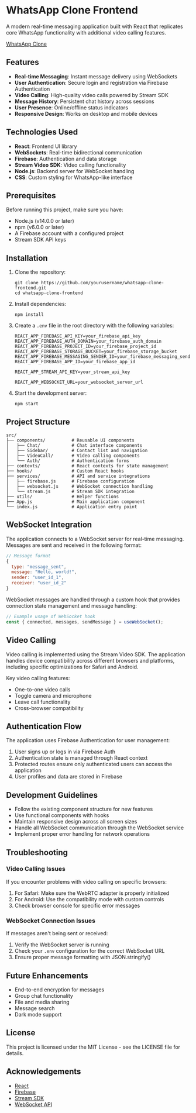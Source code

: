 # WhatsApp Clone Frontend

A modern real-time messaging application built with React that replicates core WhatsApp functionality with additional video calling features.

[WhatsApp Clone](https://whatsapp-16bff.firebaseapp.com/)


## Features

- **Real-time Messaging**: Instant message delivery using WebSockets
- **User Authentication**: Secure login and registration via Firebase Authentication
- **Video Calling**: High-quality video calls powered by Stream SDK
- **Message History**: Persistent chat history across sessions
- **User Presence**: Online/offline status indicators
- **Responsive Design**: Works on desktop and mobile devices

## Technologies Used

- **React**: Frontend UI library
- **WebSockets**: Real-time bidirectional communication
- **Firebase**: Authentication and data storage
- **Stream Video SDK**: Video calling functionality
- **Node.js**: Backend server for WebSocket handling
- **CSS**: Custom styling for WhatsApp-like interface

## Prerequisites

Before running this project, make sure you have:

- Node.js (v14.0.0 or later)
- npm (v6.0.0 or later)
- A Firebase account with a configured project
- Stream SDK API keys

## Installation

1. Clone the repository:
   ```
   git clone https://github.com/yourusername/whatsapp-clone-frontend.git
   cd whatsapp-clone-frontend
   ```

2. Install dependencies:
   ```
   npm install
   ```

3. Create a `.env` file in the root directory with the following variables:
   ```
   REACT_APP_FIREBASE_API_KEY=your_firebase_api_key
   REACT_APP_FIREBASE_AUTH_DOMAIN=your_firebase_auth_domain
   REACT_APP_FIREBASE_PROJECT_ID=your_firebase_project_id
   REACT_APP_FIREBASE_STORAGE_BUCKET=your_firebase_storage_bucket
   REACT_APP_FIREBASE_MESSAGING_SENDER_ID=your_firebase_messaging_sender_id
   REACT_APP_FIREBASE_APP_ID=your_firebase_app_id
   
   REACT_APP_STREAM_API_KEY=your_stream_api_key
   
   REACT_APP_WEBSOCKET_URL=your_websocket_server_url
   ```

4. Start the development server:
   ```
   npm start
   ```

## Project Structure

```
src/
├── components/          # Reusable UI components
│   ├── Chat/            # Chat interface components
│   ├── Sidebar/         # Contact list and navigation
│   ├── VideoCall/       # Video calling components
│   └── Auth/            # Authentication forms
├── contexts/            # React contexts for state management
├── hooks/               # Custom React hooks
├── services/            # API and service integrations
│   ├── firebase.js      # Firebase configuration
│   ├── websocket.js     # WebSocket connection handling
│   └── stream.js        # Stream SDK integration
├── utils/               # Helper functions
├── App.js               # Main application component
└── index.js             # Application entry point
```

## WebSocket Integration

The application connects to a WebSocket server for real-time messaging. Messages are sent and received in the following format:

```javascript
// Message format
{
  type: "message_sent",
  message: "Hello, world!",
  sender: "user_id_1",
  receiver: "user_id_2"
}
```

WebSocket messages are handled through a custom hook that provides connection state management and message handling:

```javascript
// Example usage of WebSocket hook
const { connected, messages, sendMessage } = useWebSocket();
```

## Video Calling

Video calling is implemented using the Stream Video SDK. The application handles device compatibility across different browsers and platforms, including specific optimizations for Safari and Android.

Key video calling features:
- One-to-one video calls
- Toggle camera and microphone
- Leave call functionality
- Cross-browser compatibility

## Authentication Flow

The application uses Firebase Authentication for user management:

1. User signs up or logs in via Firebase Auth
2. Authentication state is managed through React context
3. Protected routes ensure only authenticated users can access the application
4. User profiles and data are stored in Firebase

## Development Guidelines

- Follow the existing component structure for new features
- Use functional components with hooks
- Maintain responsive design across all screen sizes
- Handle all WebSocket communication through the WebSocket service
- Implement proper error handling for network operations

## Troubleshooting

### Video Calling Issues

If you encounter problems with video calling on specific browsers:

1. For Safari: Make sure the WebRTC adapter is properly initialized
2. For Android: Use the compatibility mode with custom controls
3. Check browser console for specific error messages

### WebSocket Connection Issues

If messages aren't being sent or received:

1. Verify the WebSocket server is running
2. Check your `.env` configuration for the correct WebSocket URL
3. Ensure proper message formatting with JSON.stringify()

## Future Enhancements

- End-to-end encryption for messages
- Group chat functionality
- File and media sharing
- Message search
- Dark mode support

## License

This project is licensed under the MIT License - see the LICENSE file for details.

## Acknowledgements

- [React](https://reactjs.org/)
- [Firebase](https://firebase.google.com/)
- [Stream SDK](https://getstream.io/)
- [WebSocket API](https://developer.mozilla.org/en-US/docs/Web/API/WebSockets_API)
